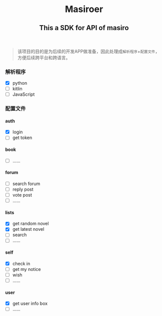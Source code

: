 # <p align="center">Masiroer</p>
## <p align="center">This a SDK for API of masiro</p>
</br>

> 该项目的目的是为后续的开发APP做准备，因此处理成`解析程序`+`配置文件`，方便后续跨平台和跨语言。  

### 解析程序
- [x] python  
- [ ] kitlin  
- [ ] JavaScript

### 配置文件
#### auth
- [x] login
- [ ] get token

#### book
- [ ] ......

#### forum
- [ ] search forum
- [ ] reply post
- [ ] vote post
- [ ] ......

#### lists
- [x] get random novel
- [x] get latest novel
- [ ] search
- [ ] ......

#### self
- [x] check in
- [ ] get my notice
- [ ] wish
- [ ] ......

#### user
- [x] get user info box
- [ ] ......

